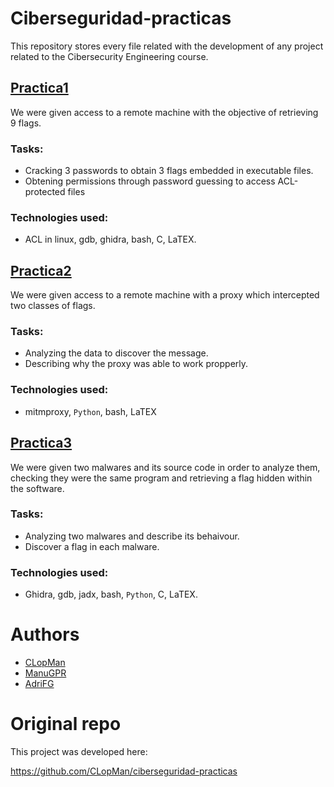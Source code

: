 # Ciberseguridad-practicas

This repository stores every file related with the development of any project related to the Cibersecurity Engineering course.

## [Practica1](https://github.com/CLopMan/ciberseguridad-practicas/tree/main/practica1)
We were given access to a remote machine with the objective of retrieving 9 flags.

### **Tasks:**
- Cracking 3 passwords to obtain 3 flags embedded in executable files.
- Obtening permissions through password guessing to access ACL-protected files

### **Technologies used**: 
- ACL in linux, gdb, ghidra, bash, C, LaTEX.

## [Practica2](https://github.com/CLopMan/ciberseguridad-practicas/tree/main/practica2)
We were given access to a remote machine with a proxy which intercepted two classes of flags.

### **Tasks:**
- Analyzing the data to discover the message.
- Describing why the proxy was able to work propperly.

### Technologies used:
- mitmproxy, `Python`, bash, LaTEX

## [Practica3](https://github.com/CLopMan/ciberseguridad-practicas/tree/main/practica3)
We were given two malwares and its source code in order to analyze them, checking they were the same program and retrieving a flag hidden within the software.

### Tasks:
- Analyzing two malwares and describe its behaivour.
- Discover a flag in each malware.

### Technologies used:
- Ghidra, gdb, jadx, bash, `Python`, C, LaTEX.

# Authors 
- [CLopMan](https://github.com/CLopman)
- [ManuGPR](https://github.com/ManuGPR)
- [AdriFG](https://github.com/Adri-Extremix)

# Original repo

This project was developed here: 

https://github.com/CLopMan/ciberseguridad-practicas
